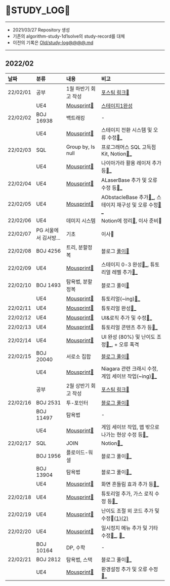# 📜STUDY_LOG📜
---
- 2021/03/27 Repository 생성
- 기존의 algorithm-study-1d1solve의 study-record를 대체
- 이전의 기록은 [Old/study-log@@@@.md](https://github.com/Oriburger/oriburger_study_log/blob/main/Old/study_log_2021.md)
---
## 2022/02

<div markdown="1">

|날짜|분류|내용|비고|
|:----|:----|:----|:----|
|22/02/01|공부|1월 하반기 회고 작성|[포스팅 링크📑](https://blog.naver.com/uss425/222636415487)|
||UE4|[Mousprint🐁](https://github.com/Oriburger/ue4_mousprint_)|[스테이지1완성](https://github.com/Oriburger/ue4_mousprint_/commit/310501f353182c548e540f94f07d1e8f530781af)|
|22/02/02|BOJ 16938|백트래킹|-|
||UE4|[Mousprint🐁](https://github.com/Oriburger/ue4_mousprint_)|스테이지 전환 시스템 및 오류 수정[📑_](https://github.com/Oriburger/ue4_mousprint_/commit/b1ddd203b1219b2bcb8531a22db3eea97520807c)|
|22/02/03|SQL|Group by, Is null|프로그래머스 SQL 고득점 Kit, Notion[📃_](https://www.notion.so/oriburger/SQL-c8a6e97dbc2e4f17afe2ee3fec6c043e)|
||UE4|[Mousprint🐁](https://github.com/Oriburger/ue4_mousprint_)|나이아가라 활용 레이저 추가 등[📑_](https://github.com/Oriburger/ue4_mousprint_/commit/4efa976a2e54dac7a37f227ab90fc438f11af2b3)|
|22/02/04|UE4|[Mousprint🐁](https://github.com/Oriburger/ue4_mousprint_)|ALaserBase 추가 및 오류 수정 등[📑_](https://github.com/Oriburger/ue4_mousprint_/commit/cc0af1d978e122324adc0a48e42a92f8229aaf9c)|
|22/02/05|UE4|[Mousprint🐁](https://github.com/Oriburger/ue4_mousprint_)|AObstacleBase 추가[📑_](https://github.com/Oriburger/ue4_mousprint_/commit/2a39cb2274afaebb13692b8abae6188a3861cf7c), 스테이지 재구성 및 오류 수정[📑_](https://github.com/Oriburger/ue4_mousprint_/commit/fafa0cb1bcc8acc2f89a6857ee7f969004f9731f)|
|22/02/06|UE4|데미지 시스템|Notion에 정리[📃](https://www.notion.so/oriburger/UE4-941d179809464b578df080ee3760b99f), 이사 준비🚛|
|22/02/07|PG 서울에서 김서방...|기초|이사🚚|
|22/02/08|BOJ 4256|트리, 분할정복|블로그 [풀이📒](https://blog.naver.com/uss425/222642133286)|
|22/02/09|UE4|[Mousprint🐁](https://github.com/Oriburger/ue4_mousprint_)|스테이지 0-3 완성[📑_](https://github.com/Oriburger/ue4_mousprint_/commit/8c867e1e62919d229afbadba0331dbebac8b6319), 튜토리얼 레벨 추가[📑_](https://github.com/Oriburger/ue4_mousprint_/commit/bd3bba387ff2fd691dfc5451ea1486e290c39d00)|
|22/02/10|BOJ 1493|탐욕법, 분할정복|블로그 풀이[📒](https://blog.naver.com/uss425/222644189603)|
||UE4|[Mousprint🐁](https://github.com/Oriburger/ue4_mousprint_)|튜토리얼(~ing)[📑_](https://github.com/Oriburger/ue4_mousprint_/commit/94a5f8f501276069d7aba1202b40b0e01b71ceec)|
|22/02/11|UE4|[Mousprint🐁](https://github.com/Oriburger/ue4_mousprint_)|튜토리얼 완성[📑_](https://github.com/Oriburger/ue4_mousprint_/commit/53d988447b9941cf32d5c5df101bdde8471000fc)|
|22/02/12|UE4|[Mousprint🐁](https://github.com/Oriburger/ue4_mousprint_)|UI&로직 추가 및 수정[📑_](https://github.com/Oriburger/ue4_mousprint_/commit/6253b19069187c955ee7ae83139a52ec7952d5a9)|
|22/02/13|UE4|[Mousprint🐁](https://github.com/Oriburger/ue4_mousprint_)|튜토리얼 콘텐츠 추가 등[📑_](https://github.com/Oriburger/ue4_mousprint_/commit/9345e6517f53883ad86aaa4aef7e718805e6192e)|
|22/02/14|UE4|[Mousprint🐁](https://github.com/Oriburger/ue4_mousprint_)|UI 완성 (80%) 및 난이도 조정[📑_](https://github.com/Oriburger/ue4_mousprint_/commit/eda5e398f041d50eef11335b17c8496fd5e25563), + 오류 폭격 |
|22/02/15|BOJ 20040|서로소 집합|[블로그 풀이📜](https://blog.naver.com/uss425/222648290599)|
||UE4|[Mousprint🐁](https://github.com/Oriburger/ue4_mousprint_)|Niagara 관련 크래시 수정, 게임 세이브 작업(~ing)[📑_](https://github.com/Oriburger/ue4_mousprint_/commit/b83a08c4bc2f35df4088edca2cc7d8f5fb5092d8)|
||공부|2월 상반기 회고 작성|[포스팅 링크📑](https://youtu.be/MESsJe_ZEzA)|
|22/02/16|BOJ 2531|투-포인터|[블로그 풀이📜](https://blog.naver.com/uss425/222649101673)|
||BOJ 11497|탐욕법|-|
||UE4|[Mousprint🐁](https://github.com/Oriburger/ue4_mousprint_)|게임 세이브 작업, 맵 밖으로 나가는 현상 수정 등[📑_](https://github.com/Oriburger/ue4_mousprint_/commit/638be01f2788398a1757835101255dc8b3064c65)|
|22/02/17|SQL|JOIN|Notion[📃_](https://www.notion.so/oriburger/JOIN-6868742f9874462f912d5c07b02d0870)|
||BOJ 1956|플로이드-워셜|블로그 풀이[📜_](https://blog.naver.com/uss425/222650317902)|
||BOJ 13904|탐욕법|블로그 풀이[📜_](https://blog.naver.com/uss425/222650387994)|
||UE4|[Mousprint🐁](https://github.com/Oriburger/ue4_mousprint_)|화면 흔들림 효과 추가 등[📑_](https://github.com/Oriburger/ue4_mousprint_/commit/357bb6cae9a58d38d969f9796a81454c7f6c52be)|
|22/02/18|UE4|[Mousprint🐁](https://github.com/Oriburger/ue4_mousprint_)|튜토리얼 추가, 가스 로직 수정 등[📑_](https://github.com/Oriburger/ue4_mousprint_/commit/efc351ff44469f4347752a0ae23919b8202e723a)|
|22/02/19|UE4|[Mousprint🐁](https://github.com/Oriburger/ue4_mousprint_)|난이도 조절 외 코드 추가 및 수정📑[(1)](https://github.com/Oriburger/ue4_mousprint_/commit/042524c9bbb224792df3fd07749e09880fc0eebe)[(2)](https://github.com/Oriburger/ue4_mousprint_/commit/7b93fde4780d3226304c366411c3a899b39bb397)|
|22/02/20|UE4|[Mousprint🐁](https://github.com/Oriburger/ue4_mousprint_)|일시정지 메뉴 추가 및 기타 수정[📑_](https://github.com/Oriburger/ue4_mousprint_/commit/a3cddb4880f90dc261bed365cec6b5cdcb79d78c), [📑_](https://github.com/Oriburger/ue4_mousprint_/commit/f9349db8b5a4116fd2ad750ee555074bf946e428)|
||BOJ 10164|DP, 수학|-|
|22/02/21|BOJ 2812|탐욕법, 스택|블로그 풀이[📜_](https://blog.naver.com/uss425/222653434762)|
||UE4|[Mousprint🐁](https://github.com/Oriburger/ue4_mousprint_)|환경설정 추가 및 오류 수정 [📑_](https://github.com/Oriburger/ue4_mousprint_/commit/5d251af7c6e62e9468cd280ea4be430ef52bc478)
</div>

<!--

- 📔📚📙📘📗📒📃📜📄📑

-->
